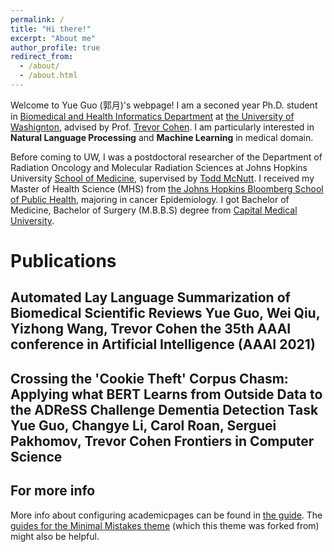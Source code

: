 ```yaml
---
permalink: /
title: "Hi there!"
excerpt: "About me"
author_profile: true
redirect_from: 
  - /about/
  - /about.html
---
```


Welcome to Yue Guo (郭月)'s webpage! I am a seconed year Ph.D. student in [Biomedical and Health Informatics Department](http://bime.uw.edu) at [the University of Washignton](https://www.washington.edu), advised by Prof. [Trevor Cohen](http://bime.uw.edu/faculty/trevor-cohen/). I am particularly interested in **Natural Language Processing** and **Machine Learning** in medical domain.

Before coming to UW, I was a postdoctoral researcher of the Department of Radiation Oncology and Molecular Radiation Sciences at Johns Hopkins University [School of Medicine](https://www.hopkinsmedicine.org/som/), supervised by [Todd McNutt](https://www.hopkinsmedicine.org/profiles/details/todd-mcnutt). I received my Master of Health Science (MHS) from [the Johns Hopkins Bloomberg School of Public Health](https://www.jhsph.edu), majoring in cancer Epidemiology. I got Bachelor of Medicine, Bachelor of Surgery (M.B.B.S) degree from [ Capital Medical University](http://www.ccmu.edu.cn).

Publications
======
**Automated Lay Language Summarization of Biomedical Scientific Reviews**
Yue Guo, Wei Qiu, Yizhong Wang, Trevor Cohen
the 35th AAAI conference in Artificial Intelligence (AAAI 2021)
[<i class="fas fa-file-pdf"></i>](https://arxiv.org/pdf/2012.12573.pdf)
[<i class="fab fa-github"></i>](https://github.com/qiuweipku/Plain_language_summarization)
<i class="fas fa-play-circle"></i>
------
**Crossing the 'Cookie Theft' Corpus Chasm: Applying what BERT Learns from Outside Data to the ADReSS Challenge Dementia Detection Task**
Yue Guo, Changye Li, Carol Roan, Serguei Pakhomov, Trevor Cohen
Frontiers in Computer Science
[<i class="fas fa-file-pdf"></i>](https://www.frontiersin.org/articles/10.3389/fcomp.2021.642517/abstract)
------




For more info
------
More info about configuring academicpages can be found in [the guide](https://academicpages.github.io/markdown/). The [guides for the Minimal Mistakes theme](https://mmistakes.github.io/minimal-mistakes/docs/configuration/) (which this theme was forked from) might also be helpful.
